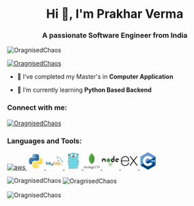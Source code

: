 <h1 align="center">Hi 👋, I'm Prakhar Verma</h1>
<h3 align="center">A passionate Software Engineer from India</h3>

<p align="left"> <img src="https://komarev.com/ghpvc/?username=OragnisedChaos&label=Profile%20views&color=0e75b6&style=flat" alt="OragnisedChaos" /> </p>

<p align="left"> <a href="https://github.com/ryo-ma/github-profile-trophy"><img src="https://github-profile-trophy.vercel.app/?username=OragnisedChaos" alt="OragnisedChaos" /></a> </p>

- 🔭 I’ve completed my Master's in **Computer Application**

- 🌱 I’m currently learning **Python Based Backend**

<h3 align="left">Connect with me:</h3>
<p align="left">
<a href="https://linkedin.com/in/pv2908" target="blank"><img align="center" src="https://raw.githubusercontent.com/rahuldkjain/github-profile-readme-generator/master/src/images/icons/Social/linked-in-alt.svg" alt="OragnisedChaos" height="30" width="40" /></a>
</p>

<h3 align="left">Languages and Tools:</h3>
<p align="left">
  <a href="https://aws.amazon.com" target="_blank" rel="noreferrer">
    <img src="https://www.vectorlogo.zone/logos/amazon_aws/amazon_aws-icon.svg" alt="aws" width="40" height="40"/>
  </a>
  <a href="https://www.python.org" target="_blank" rel="noreferrer">
    <img src="https://raw.githubusercontent.com/devicons/devicon/master/icons/python/python-original.svg" alt="python" width="40" height="40"/>
  </a>
  <a href="https://www.mysql.com/" target="_blank" rel="noreferrer">
    <img src="https://raw.githubusercontent.com/devicons/devicon/master/icons/mysql/mysql-original-wordmark.svg" alt="mysql" width="40" height="40"/>
  </a>
  <a href="https://golang.org" target="_blank" rel="noreferrer">
    <img src="https://raw.githubusercontent.com/devicons/devicon/master/icons/go/go-original.svg" alt="go" width="40" height="40"/>
  </a>
  <a href="https://www.mongodb.com/" target="_blank" rel="noreferrer">
    <img src="https://raw.githubusercontent.com/devicons/devicon/master/icons/mongodb/mongodb-original-wordmark.svg" alt="mongodb" width="40" height="40"/>
  </a>
  <a href="https://nodejs.org" target="_blank" rel="noreferrer">
    <img src="https://raw.githubusercontent.com/devicons/devicon/master/icons/nodejs/nodejs-original-wordmark.svg" alt="nodejs" width="40" height="40"/>
  </a>
  <a href="https://expressjs.com" target="_blank" rel="noreferrer">
    <img src="https://raw.githubusercontent.com/devicons/devicon/master/icons/express/express-original.svg" alt="expressjs" width="40" height="40"/>
  </a>
  <a href="https://isocpp.org" target="_blank" rel="noreferrer">
    <img src="https://raw.githubusercontent.com/devicons/devicon/master/icons/cplusplus/cplusplus-original.svg" alt="cplusplus" width="40" height="40"/>
  </a>
</p>
<p><img align="left" src="https://github-readme-stats.vercel.app/api/top-langs?username=OragnisedChaos&show_icons=true&locale=en&layout=compact" alt="OragnisedChaos" /></p>

<p>&nbsp;<img align="center" src="https://github-readme-stats.vercel.app/api?username=OragnisedChaos&show_icons=true&locale=en" alt="OragnisedChaos" /></p>

<p><img align="center" src="https://github-readme-streak-stats.herokuapp.com/?user=OragnisedChaos&" alt="OragnisedChaos" /></p>
